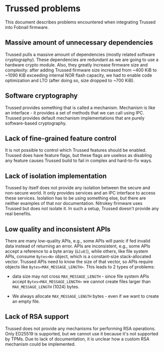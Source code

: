 # Trussed problems

This document describes problems encountered when integrating Trussed into
Fobnail firmware.

## Massive amount of unnecessary dependencies

Trussed pulls a massive amount of dependencies (mostly related software
cryptography). These dependencies are redundant as we are going to use a
hardware crypto module. Also, they greatly increase firmware size and
complexity: after adding Trussed firmware size increased from ~400 KiB to
~1090 KiB exceeding internal NOR flash capacity, we had to enable code
optimization and LTO (after doing so, size dropped to ~700 KiB).

## Software cryptography

Trussed provides something that is called a mechanism. Mechanism is like an
interface - it provides a set of methods that we can call using IPC. Trussed
provides default mechanism implementations that are purely software-based
cryptography.

## Lack of fine-grained feature control

It is not possible to control which Trussed features should be enabled. Trussed
does have feature flags, but these flags are useless as disabling any feature
causes Trussed build to fail in complex and hard-to-fix ways.

## Lack of isolation implementation

Trussed by itself does not provide any isolation between the secure and
non-secure world. It only provides services and an IPC interface to access these
services. Isolation has to be using something else, but there are neither
examples of that nor documentation. Nitrokey firmware uses Trussed but does not
isolate it. In such a setup, Trussed doesn't provide any real benefits.

## Low quality and inconsistent APIs

There are many low-quality APIs, e.g., some APIs will panic if fed invalid
data instead of returning an error. APIs are inconsistent, e.g., some APIs
accept a reference to a byte array (`&[u8]`), while others, like file system
APIs, consume `Bytes<N>` object, which is a constant-size stack-allocated
vector. Trussed APIs need to know the size of that vector, so APIs require
objects like `Bytes<MAX_MESSAGE_LENGTH>`. This leads to 2 types of problems:

- data size may not cross `MAX_MESSAGE_LENGTH` - since file system APIs accept
  `Bytes<MAX_MESSAGE_LENGTH>` we cannot create files larger than
  `MAX_MESSAGE_LENGTH` (1024) bytes.

- We always allocate `MAX_MESSAGE_LENGTH` bytes - even if we want to create an
  empty file.

## Lack of RSA support

Trussed does not provide any mechanisms for performing RSA operations. Only
ED25519 is supported, but we cannot use it because it's not supported by TPMs.
Due to lack of documentation, it is unclear how a custom RSA mechanism could
be implemented.
